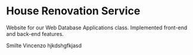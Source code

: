 # House Renovation Service

Website for our Web Database Applications class. Implemented front-end and back-end features.

Smilte
Vincenzo hjkdshgfkjasd